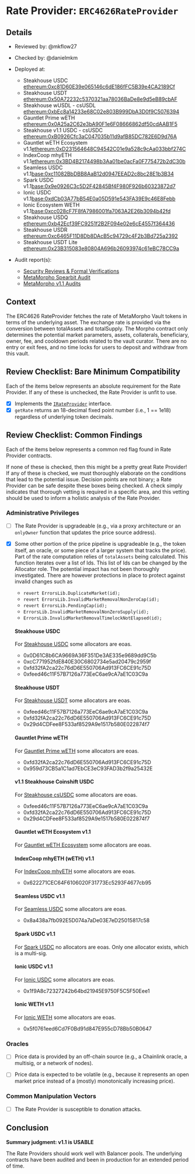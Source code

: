 # Rate Provider: `ERC4626RateProvider`

## Details
- Reviewed by: @mkflow27
- Checked by: @danielmkm
- Deployed at:
    - Steakhouse USDC [ethereum:0xc81D60E39e065146c6dE186fFC5B39e4CA2189Cf](https://etherscan.io/address/0xc81D60E39e065146c6dE186fFC5B39e4CA2189Cf#code)
    - Steakhouse USDT [ethereum:0x50A72232c5370321aa78036BaDe8e9d5eB89cbAF](https://etherscan.io/address/0x50A72232c5370321aa78036BaDe8e9d5eB89cbAF#code)
    - Steakhouse wUSDL - csUSDL [ethereum:0xbEc8a14233e68C02e803B999DbA3D0f9C5076394](https://etherscan.io/address/0xbEc8a14233e68C02e803B999DbA3D0f9C5076394#code)
    - Gauntlet Prime wETH [ethereum:0x0A25a2C62e3bA90F1e6F08666862df50cdAAB1F5](https://etherscan.io/address/0x0A25a2C62e3bA90F1e6F08666862df50cdAAB1F5#code)
    - Steakhouse v1.1 USDC - csUSDC [ethereum:0xB0926Cfc3aC047035b11d9afB85DC782E6D9d76A](https://etherscan.io/address/0xB0926Cfc3aC047035b11d9afB85DC782E6D9d76A#code)
    - Gauntlet wETH Ecosystem v1.1[ethereum:0xD231564648C94542C01e9a528c9cAa033bbf274C](https://etherscan.io/address/0xD231564648C94542C01e9a528c9cAa033bbf274C#code)
    - IndexCoop mhyETH v1.1[ethereum:0x3BD4B2174498b3Aa01be0acFa0F775472b2dC30b](https://etherscan.io/address/0x3BD4B2174498b3Aa01be0acFa0F775472b2dC30b#code)
    - Seamless USDC v1.1[base:0xc11082BbDBB8AaB12d0947EEAD2c8bc28E1b3B34](https://basescan.org/address/0xc11082BbDBB8AaB12d0947EEAD2c8bc28E1b3B34#code)
    - Spark USDC v1.1[base:0x9e0926C3c5D2F42845Bf4F980F926b60323872d7](https://basescan.org/address/0x9e0926C3c5D2F42845Bf4F980F926b60323872d7#code)
    - Ionic USDC v1.1[base:0xdCb03A77bB54E0a05D591e543FA39E9c46E8Febb](https://basescan.org/address/0xdCb03A77bB54E0a05D591e543FA39E9c46E8Febb#code)
    - Ionic Ecosystem WETH v1.1[base:0xcc028cF7F8fA7986001fa7063A2E26b3094b42fd](https://basescan.org/address/0xcc028cF7F8fA7986001fa7063A2E26b3094b42fd#code)
    - Steakhouse USDQ [ethereum:0xb42Ecf39FC9251f2B2F094e02e6cE4557f364436](https://etherscan.io/address/0xb42Ecf39FC9251f2B2F094e02e6cE4557f364436#code)
    - Steakhouse USDR [ethereum:0xc6465F11D8Db8DAcB5c94729c4F2b3Bd725a2392](https://etherscan.io/address/0xc6465F11D8Db8DAcB5c94729c4F2b3Bd725a2392#code)
    - Steakhouse USDT Lite [ethereum:0x23B315083e80804A696b26093974c61eBC78CC9a](https://etherscan.io/address/0x23B315083e80804A696b26093974c61eBC78CC9a#code)



- Audit report(s):
    - [Security Reviews & Formal Verifications](https://docs.morpho.org/security-reviews/)
    - [MetaMorpho Spearbit Audit](https://github.com/morpho-org/metamorpho/blob/main/audits/2023-11-14-metamorpho-cantina-managed-review.pdf)
    - [MetaMorpho v1.1 Audits](https://github.com/morpho-org/metamorpho-v1.1/tree/main/audits)

## Context
The ERC4626 RateProvider fetches the rate of MetaMorpho Vault tokens in terms of the underlying asset. The exchange rate is provided via the conversion between totalAssets and totalSupply. The Morpho contract only determines the potential market parameters, assets, collaterals, beneficiary, owner, fee, and cooldown periods related to the vault curator. There are no entry or exit fees, and no time locks for users to deposit and withdraw from this vault. 

## Review Checklist: Bare Minimum Compatibility
Each of the items below represents an absolute requirement for the Rate Provider. If any of these is unchecked, the Rate Provider is unfit to use.

- [x] Implements the [`IRateProvider`](https://github.com/balancer/balancer-v2-monorepo/blob/bc3b3fee6e13e01d2efe610ed8118fdb74dfc1f2/pkg/interfaces/contracts/pool-utils/IRateProvider.sol) interface.
- [x] `getRate` returns an 18-decimal fixed point number (i.e., 1 == 1e18) regardless of underlying token decimals.

## Review Checklist: Common Findings
Each of the items below represents a common red flag found in Rate Provider contracts.

If none of these is checked, then this might be a pretty great Rate Provider! If any of these is checked, we must thoroughly elaborate on the conditions that lead to the potential issue. Decision points are not binary; a Rate Provider can be safe despite these boxes being checked. A check simply indicates that thorough vetting is required in a specific area, and this vetting should be used to inform a holistic analysis of the Rate Provider.

### Administrative Privileges
- [ ] The Rate Provider is upgradeable (e.g., via a proxy architecture or an `onlyOwner` function that updates the price source address).

- [x] Some other portion of the price pipeline is upgradeable (e.g., the token itself, an oracle, or some piece of a larger system that tracks the price). 
    Part of the rate computation relies of `totalAssets` being calculated. This function iterates over a list of Ids. This list of Ids can be changed by the Allocator role. The potential impact has not been thoroughly investigated. There are however protections in place to protect against invalid changes such as
    - `revert ErrorsLib.DuplicateMarket(id);`
    - `revert ErrorsLib.InvalidMarketRemovalNonZeroCap(id);`
    - `revert ErrorsLib.PendingCap(id);`
    - `ErrorsLib.InvalidMarketRemovalNonZeroSupply(id);`
    - `ErrorsLib.InvalidMarketRemovalTimelockNotElapsed(id);`

    #### Steakhouse USDC 
    For [Steakhouse USDC](https://etherscan.io/address/0xBEEF01735c132Ada46AA9aA4c54623cAA92A64CB) some allocators are eoas.
    - 0x0D61C8b6CA9669A36F351De3AE335e9689dd9C5b
    - 0xcC771952fdE840E30C6802734e5ad20479c2959f
    - 0xfd32fA2ca22c76dD6E550706Ad913FC6CE91c75D
    - 0xfeed46c11F57B7126a773EeC6ae9cA7aE1C03C9a
    #### Steakhouse USDT
    For [Steakhouse USDT](https://etherscan.io/address/0xbEef047a543E45807105E51A8BBEFCc5950fcfBa) some allocators are eoas.
    - 0xfeed46c11F57B7126a773EeC6ae9cA7aE1C03C9a
    - 0xfd32fA2ca22c76dD6E550706Ad913FC6CE91c75D
    - 0x29d4CDFee8F533af8529A9e1517b580E022874f7
    #### Gauntlet Prime wETH
    For [Gauntlet Prime wETH](https://etherscan.io/address/0x2371e134e3455e0593363cBF89d3b6cf53740618) some allocators are eoas.
    - 0xfd32fA2ca22c76dD6E550706Ad913FC6CE91c75D
    - 0x959d73CB5a1C1ad7EbCE3eC93FAD3b2f9a25432E
    #### v1.1 Steakhouse Coinshift USDC 
    For [Steakhouse csUSDC](https://etherscan.io/address/0xB0926Cfc3aC047035b11d9afB85DC782E6D9d76A) some allocators are eoas.
    - 0xfeed46c11F57B7126a773EeC6ae9cA7aE1C03C9a
    - 0xfd32fA2ca22c76dD6E550706Ad913FC6CE91c75D
    - 0x29d4CDFee8F533af8529A9e1517b580E022874f7
    #### Gauntlet wETH Ecosystem v1.1
    For [Gauntlet wETH Ecosystem](https://etherscan.io/address/0x1e6ffa4e9F63d10B8820A3ab52566Af881Dab53c) some allocators are eoas.
    #### IndexCoop mhyETH (wETH) v1.1
    For [IndexCoop mhyETH](https://etherscan.io/address/0x701907283a57FF77E255C3f1aAD790466B8CE4ef) some allocators are eoas.
    - 0x622271CEC64F6106020F31773Ec5293F4677cb95
    #### Seamless USDC v1.1
    For [Seamless USDC](https://basescan.org/address/0x616a4e1db48e22028f6bbf20444cd3b8e3273738) some allocators are eoas.
    - 0x8a438a7fb092E5D074a7aDe03E7eD25015817c58
    #### Spark USDC v1.1
    For [Spark USDC](https://basescan.org/address/0x7BfA7C4f149E7415b73bdeDfe609237e29CBF34A) no allocators are eoas. Only one allocator exists, which is a multi-sig.
    #### Ionic USDC v1.1
    For [Ionic USDC](https://basescan.org/address/0x23479229e52Ab6aaD312D0B03DF9F33B46753B5e#events) some allocators are eoas.
    - 0x1f9A8c72327242b64bd21945E9750F5C5F50Eee1 
    #### Ionic WETH v1.1
    For [Ionic WETH](https://basescan.org/address/0x5A32099837D89E3a794a44fb131CBbAD41f87a8C) some allocators are eoas.
    - 0x5f0761eed6Cd7F0Bd91d847E955cD78Bb50B0647



### Oracles
- [ ] Price data is provided by an off-chain source (e.g., a Chainlink oracle, a multisig, or a network of nodes).

- [ ] Price data is expected to be volatile (e.g., because it represents an open market price instead of a (mostly) monotonically increasing price).

### Common Manipulation Vectors
- [ ] The Rate Provider is susceptible to donation attacks.

## Conclusion
**Summary judgment: v1.1 is USABLE**

The Rate Providers should work well with Balancer pools. The underlying contracts have been audited and been in production for an extended period of time.
